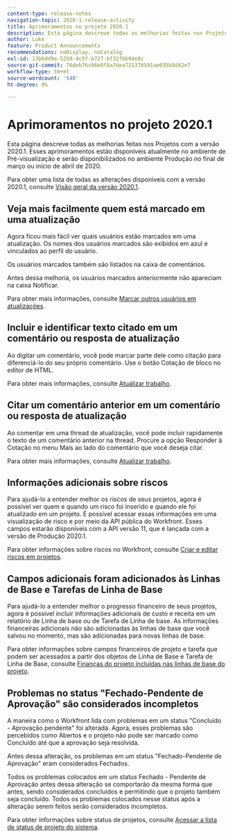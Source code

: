 ```yaml
---
content-type: release-notes
navigation-topic: 2020-1-release-activity
title: Aprimoramentos no projeto 2020.1
description: Esta página descreve todas as melhorias feitas nos Projetos com a versão 2020.1. Esses aprimoramentos estão disponíveis atualmente no ambiente de Pré-visualização e serão disponibilizados no ambiente Produção no final de março ou início de abril de 2020.
author: Luke
feature: Product Announcements
recommendations: noDisplay, noCatalog
exl-id: 13b6dd9e-52b9-4c5f-b727-bf32fbb94e8c
source-git-commit: 76deb76c66e8f8a7dea721378591ae035b8d42e7
workflow-type: tm+mt
source-wordcount: '540'
ht-degree: 0%

---
```


# Aprimoramentos no projeto 2020.1

Esta página descreve todas as melhorias feitas nos Projetos com a versão 2020.1. Esses aprimoramentos estão disponíveis atualmente no ambiente de Pré-visualização e serão disponibilizados no ambiente Produção no final de março ou início de abril de 2020.

Para obter uma lista de todas as alterações disponíveis com a versão 2020.1, consulte [Visão geral da versão 2020.1](../../../product-announcements/product-releases/2020.1-release-activity/2020.1-release-overview.md).

## Veja mais facilmente quem está marcado em uma atualização

Agora ficou mais fácil ver quais usuários estão marcados em uma atualização. Os nomes dos usuários marcados são exibidos em azul e vinculados ao perfil do usuário.

Os usuários marcados também são listados na caixa de comentários.

Antes dessa melhoria, os usuários marcados anteriormente não apareciam na caixa Notificar.

Para obter mais informações, consulte [Marcar outros usuários em atualizações](../../../workfront-basics/updating-work-items-and-viewing-updates/tag-others-on-updates.md).

## Incluir e identificar texto citado em um comentário ou resposta de atualização

Ao digitar um comentário, você pode marcar parte dele como citação para diferenciá-lo do seu próprio comentário. Use o botão Cotação de bloco no editor de HTML.

Para obter mais informações, consulte [Atualizar trabalho](../../../workfront-basics/updating-work-items-and-viewing-updates/update-work.md).


## Citar um comentário anterior em um comentário ou resposta de atualização

Ao comentar em uma thread de atualização, você pode incluir rapidamente o texto de um comentário anterior na thread. Procure a opção Responder à Cotação no menu Mais ao lado do comentário que você deseja citar.

Para obter mais informações, consulte [Atualizar trabalho](../../../workfront-basics/updating-work-items-and-viewing-updates/update-work.md).

## Informações adicionais sobre riscos

Para ajudá-lo a entender melhor os riscos de seus projetos, agora é possível ver quem e quando um risco foi inserido e quando ele foi atualizado em um projeto. É possível acessar essas informações em uma visualização de risco e por meio da API pública do Workfront. Esses campos estarão disponíveis com a API versão 11, que é lançada com a versão de Produção 2020.1.

Para obter informações sobre riscos no Workfront, consulte [Criar e editar riscos em projetos](../../../manage-work/projects/define-a-business-case/create-edit-risks-on-projects.md).

## Campos adicionais foram adicionados às Linhas de Base e Tarefas de Linha de Base

Para ajudá-lo a entender melhor o progresso financeiro de seus projetos, agora é possível incluir informações adicionais de custo e receita em um relatório de Linha de base ou de Tarefa de Linha de base. As informações financeiras adicionais não são adicionadas às linhas de base que você salvou no momento, mas são adicionadas para novas linhas de base.

Para obter informações sobre campos financeiros de projeto e tarefa que podem ser acessados a partir dos objetos de Linha de Base e Tarefa de Linha de Base, consulte [Finanças do projeto incluídas nas linhas de base do projeto](../../../manage-work/projects/project-finances/project-finances-included-in-project-baselines.md).

## Problemas no status &quot;Fechado-Pendente de Aprovação&quot; são considerados incompletos

A maneira como o Workfront lida com problemas em um status &quot;Concluído - Aprovação pendente&quot; foi alterada. Agora, esses problemas são percebidos como Abertos e o projeto não pode ser marcado como Concluído até que a aprovação seja resolvida.

Antes dessa alteração, os problemas em um status &quot;Fechado-Pendente de Aprovação&quot; eram considerados Fechados.

Todos os problemas colocados em um status Fechado - Pendente de Aprovação antes dessa alteração se comportarão da mesma forma que antes, sendo considerados concluídos e permitindo que o projeto também seja concluído. Todos os problemas colocados nesse status após a alteração serem feitos serão considerados incompletos.

Para obter informações sobre status de projetos, consulte [Acessar a lista de status de projeto do sistema](../../../administration-and-setup/customize-workfront/creating-custom-status-and-priority-labels/project-statuses.md).

